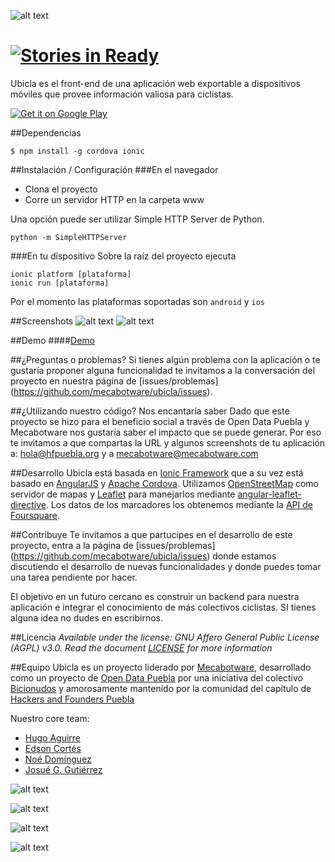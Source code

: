 ![alt text](http://bicis.mecabotware.com/logo.svg "Ubicla")

[![Stories in Ready](https://badge.waffle.io/mecabotware/ubicla.png?label=ready&title=Ready)](https://waffle.io/mecabotware/ubicla)
======

Ubicla es el front-end de una aplicación web exportable a dispositivos móviles que provee información valiosa para ciclistas.

[![Get it on Google Play](http://developer.android.com/images/brand/es-419_generic_rgb_wo_60.png)](https://play.google.com/store/apps/details?id=com.mecabotware.ubicla)

##Dependencias

```
$ npm install -g cordova ionic
```

##Instalación / Configuración 
###En el navegador
- Clona el proyecto 
- Corre un servidor HTTP en la carpeta www

Una opción puede ser utilizar  Simple HTTP Server de Python.

```
python -m SimpleHTTPServer

```

###En tu dispositivo
Sobre la raíz del proyecto ejecuta

```
ionic platform [plataforma]
ionic run [plataforma]
```
Por el momento las plataformas soportadas son `android` y `ios`

##Screenshots
![alt text](http://mecabotware.com/ubicla/u1.JPG "Ubicla Inicio")
![alt text](http://mecabotware.com/ubicla/u2.JPG "Ubicla Mapa")

##Demo
####[Demo](http://mecabotware.github.io/Ubicla)

##¿Preguntas o problemas?
Si tienes algún problema con la aplicación o te gustaría proponer alguna funcionalidad te invitamos a la conversación del proyecto en nuestra página de [issues/problemas] (https://github.com/mecabotware/ubicla/issues).

##¿Utilizando nuestro código? Nos encantaría saber
Dado que este proyecto se hizo para el beneficio social a través de Open Data Puebla y Mecabotware nos gustaría saber el impacto que se puede generar.
Por eso te invitamos a que compartas la URL y algunos screenshots de tu aplicación a: <hola@hfpuebla.org> y a <mecabotware@mecabotware.com>

##Desarrollo
Ubicla está basada en [Ionic Framework](http://ionicframework.com/) que a su vez está basado en [AngularJS](https://angularjs.org/) y [Apache Cordova](http://cordova.apache.org/). Utilizamos [OpenStreetMap](http://www.openstreetmap.org/#map=5/23.944/-102.579) como servidor de mapas y  [Leaflet](http://leafletjs.com/) para manejarlos mediante [angular-leaflet-directive](http://tombatossals.github.io/angular-leaflet-directive/#!/). Los datos de los marcadores los obtenemos mediante la [API de Foursquare](https://developer.foursquare.com/).

##Contribuye
Te invitamos a que partucipes en el desarrollo de este proyecto, entra a la página de [issues/problemas] (https://github.com/mecabotware/ubicla/issues)
donde estamos discutiendo el desarrollo de nuevas funcionalidades y donde puedes tomar una tarea pendiente por hacer.

El objetivo en un futuro cercano es construir un backend para nuestra aplicación e integrar el conocimiento de más colectivos ciclistas. SI tienes alguna idea no dudes en escribirnos.

##Licencia
_Available under the license: GNU Affero General Public License (AGPL) v3.0. Read the document [LICENSE](/LICENSE) for more information_

##Equipo
Ubicla es un proyecto liderado por [Mecabotware](http://mecabotware.com), desarrollado como un proyecto de [Open Data Puebla](http://puebla.codeandomexico.org/) por una iniciativa del colectivo [Bicionudos](http://bicionudos.com/) y amorosamente mantenido por la comunidad  del capítulo de [Hackers and Founders Puebla](http://www.hfpuebla.org)

Nuestro core team:
- [Hugo Aguirre](https://github.com/bul-ikana)
- [Edson Cortés](https://github.com/edmodj)
- [Noé Domínguez](https://github.com/poguez)
- [Josué G. Gutiérrez](https://github.com/blacknash)


![alt text](http://bicis.mecabotware.com/mecabotware.svg "Mecabotware")

![alt text](http://bicis.mecabotware.com/hf.svg "HF")

![alt text](http://bicis.mecabotware.com/opendata.svg "OpenData")

![alt text](http://bicis.mecabotware.com/Bicionudos.png "Bicionudos")
